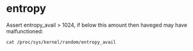 # entropy

Assert entropy_avail > 1024, if below this amount then haveged may have malfunctioned:

```
cat /proc/sys/kernel/random/entropy_avail
```



